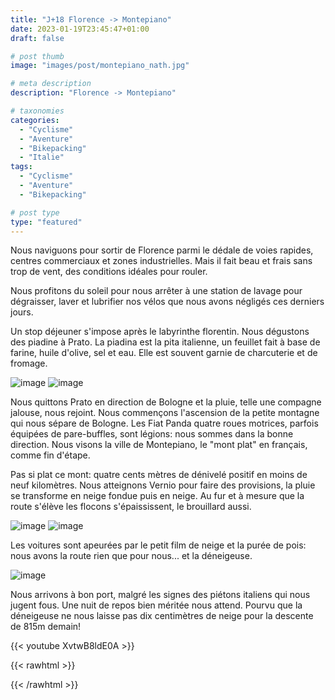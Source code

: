 ```yaml
---
title: "J+18 Florence -> Montepiano"
date: 2023-01-19T23:45:47+01:00
draft: false

# post thumb
image: "images/post/montepiano_nath.jpg"

# meta description
description: "Florence -> Montepiano"

# taxonomies
categories:
  - "Cyclisme" 
  - "Aventure" 
  - "Bikepacking"
  - "Italie" 
tags:
  - "Cyclisme" 
  - "Aventure" 
  - "Bikepacking"

# post type
type: "featured"
---
```


Nous naviguons pour sortir de Florence parmi le dédale de voies rapides, centres commerciaux et zones industrielles. Mais il fait beau et frais sans trop de vent, des conditions idéales pour rouler. 

Nous profitons du soleil pour nous arrêter à une station de lavage pour dégraisser, laver et lubrifier nos vélos que nous avons négligés ces derniers jours.

Un stop déjeuner s'impose après le labyrinthe florentin. Nous dégustons des piadine à Prato. La piadina est la pita italienne, un feuillet fait à base de farine, huile d'olive, sel et eau. Elle est souvent garnie de charcuterie et de fromage. 

![image](../../images/post/montepiano_eglise.jpg)
![image](../../images/post/montepiano_forteresse.jpg)

Nous quittons Prato en direction de Bologne et la pluie, telle une compagne jalouse, nous rejoint. Nous commençons l'ascension de la petite montagne qui nous sépare de Bologne. Les Fiat Panda quatre roues motrices, parfois équipées de pare-buffles, sont légions: nous sommes dans la bonne direction. Nous visons la ville de Montepiano, le "mont plat" en français, comme fin d'étape. 

Pas si plat ce mont: quatre cents mètres de dénivelé positif en moins de neuf kilomètres. Nous atteignons Vernio pour faire des provisions, la pluie se transforme en neige fondue puis en neige. Au fur et à mesure que la route s'élève les flocons s'épaississent, le brouillard aussi. 

![image](../../images/post/montepiano_nicoben.jpg)
![image](../../images/post/montepiano_ben.jpg)

Les voitures sont apeurées par le petit film de neige et la purée de pois: nous avons la route rien que pour nous... et la déneigeuse. 

![image](../../images/post/montepiano_nuit.jpg)

Nous arrivons à bon port, malgré les signes des piétons italiens qui nous jugent fous. Une nuit de repos bien méritée nous attend. Pourvu que la déneigeuse ne nous laisse pas dix centimètres de neige pour la descente de 815m demain!

{{< youtube XvtwB8ldE0A >}} 

{{< rawhtml >}} 
<div class="strava-embed-placeholder" data-embed-type="activity" data-embed-id="8418575143"></div><script src="https://strava-embeds.com/embed.js"></script>
{{< /rawhtml >}}
